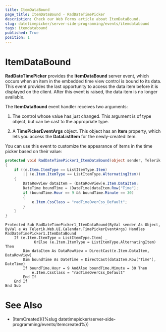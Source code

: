 ```yaml
---
title: ItemDataBound
page_title: ItemDataBound - RadDateTimePicker
description: Check our Web Forms article about ItemDataBound.
slug: datetimepicker/server-side-programming/events/itemdatabound
tags: itemdatabound
published: True
position: 1
---
```


# ItemDataBound



**RadDateTimePicker** provides the **ItemDataBound** server event, which occurs when an item in the embedded time view control is bound to its data. This event provides the last opportunity to access the data item before it is displayed on the client. After this event is raised, the data item is no longer available.

The **ItemDataBound** event handler receives two arguments:

1. The control whose value has just changed. This argument is of type object, but can be cast to the appropriate type.

2. A **TimePickerEventArgs** object. This object has an **Item** property, which lets you access the **DataListItem** for the newly-created item.

You can use this event to customize the appearance of items in the time picker based on their value:



````C#
protected void RadDateTimePicker1_ItemDataBound(object sender, Telerik.Web.UI.Calendar.TimePickerEventArgs e)
{
    if ((e.Item.ItemType == ListItemType.Item)
        || (e.Item.ItemType == ListItemType.AlternatingItem))
    {
        DataRowView dataItem = (DataRowView)e.Item.DataItem;
        DateTime boundTime = (DateTime)dataItem.Row["Time"];
        if (boundTime.Hour == 9 && boundTime.Minute == 30)
        {
            e.Item.CssClass = "radTimeOverCss_Default";
        }
    }
}  			
````
````VB.NET
Protected Sub RadDateTimePicker1_ItemDataBound(ByVal sender As Object, ByVal e As Telerik.Web.UI.Calendar.TimePickerEventArgs) Handles RadDateTimePicker1.ItemDataBound
    If (e.Item.ItemType = ListItemType.Item) _
             OrElse (e.Item.ItemType = ListItemType.AlternatingItem) Then
        Dim dataItem As DataRowView = DirectCast(e.Item.DataItem, DataRowView)
        Dim boundTime As DateTime = DirectCast(dataItem.Row("Time"), DateTime)
        If boundTime.Hour = 9 AndAlso boundTime.Minute = 30 Then
            e.Item.CssClass = "radTimeOverCss_Default"
        End If
    End If
End Sub
````


# See Also

 * [ItemCreated]({%slug datetimepicker/server-side-programming/events/itemcreated%})
 
 

